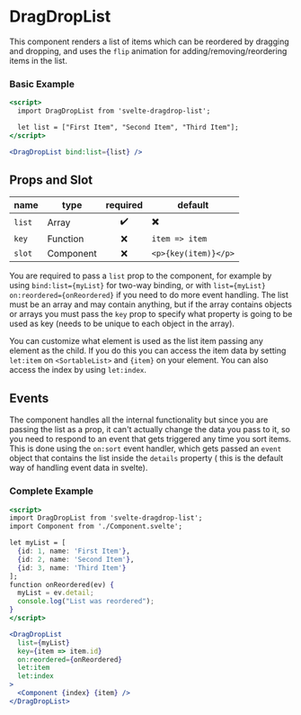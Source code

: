 # DragDropList

This component renders a list of items which can be reordered by dragging and dropping, and uses the `flip` animation for adding/removing/reordering items in the list.

### Basic Example

```jsx
<script>
  import DragDropList from 'svelte-dragdrop-list';

  let list = ["First Item", "Second Item", "Third Item"];
</script>

<DragDropList bind:list={list} />
```

## Props and Slot

| name   | type      | required | default |
| ------ | --------- |:--------:| ------- |
| `list` | Array     | ✔️       | ✖️ |
| `key`  | Function  | ❌       | `item => item` |
| `slot` | Component | ❌       | `<p>{key(item)}</p>` |

You are required to pass a `list` prop to the component, for example by using `bind:list={myList}` for two-way binding,
or with `list={myList} on:reordered={onReordered}` if you need to do more event handling.
The list must be an array and may contain anything, but if the array contains objects or arrays you must pass the `key` prop to specify what property is going to be used as key (needs to be unique to each object in the array).

You can customize what element is used as the list item passing any element as the child.
If you do this you can access the item data by setting `let:item` on `<SortableList>` and `{item}` on your element.
You can also access the index by using `let:index`.

## Events

The component handles all the internal functionality but since you are passing the list as a prop, it can't actually change the data you pass to it, so you need to respond to an event that gets triggered any time you sort items.
This is done using the `on:sort` event handler, which gets passed an `event` object that contains the list inside the `details` property ( this is the default way of handling event data in svelte).


### Complete Example

```jsx
<script>
import DragDropList from 'svelte-dragdrop-list';
import Component from './Component.svelte';

let myList = [
  {id: 1, name: 'First Item'},
  {id: 2, name: 'Second Item'},
  {id: 3, name: 'Third Item'}
];
function onReordered(ev) {
  myList = ev.detail;
  console.log("List was reordered");
}
</script>

<DragDropList 
  list={myList} 
  key={item => item.id}
  on:reordered={onReordered}
  let:item
  let:index
>
  <Component {index} {item} />
</DragDropList>
```
